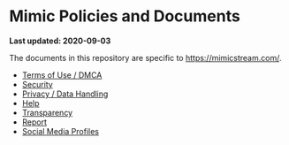 # Mimic Policies and Documents

**Last updated: 2020-09-03**

The documents in this repository are specific to https://mimicstream.com/.  

  * [Terms of Use / DMCA](terms-of-use.md)
  * [Security](security.md)
  * [Privacy / Data Handling](privacy.md)
  * [Help](help.md)
  * [Transparency](transparency.md)
  * [Report](report.md)
  * [Social Media Profiles](social.md)
